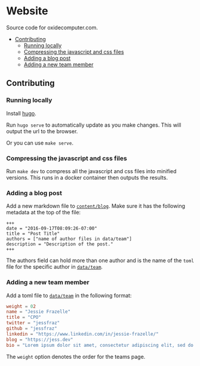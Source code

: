 # Website

Source code for oxidecomputer.com.

* [Contributing](README.md#contributing)
    * [Running locally](README.md#running-locally)
    * [Compressing the javascript and css files](README.md#compressing-the-javascript-and-css-files)
    * [Adding a blog post](README.md#adding-a-blog-post)
    * [Adding a new team member](README.md#adding-a-new-team-member)

## Contributing

### Running locally

Install [hugo](https://gohugo.io/).

Run `hugo serve` to automatically update as you make changes. This will output
the url to the browser.

Or you can use `make serve`.

### Compressing the javascript and css files

Run `make dev` to compress all the javascript and css files into minified
versions. This runs in a docker container then outputs the results.

### Adding a blog post

Add a new markdown file to [`content/blog`](content/blog). Make sure it has the
following metadata at the top of the file:

```
+++
date = "2016-09-17T08:09:26-07:00"
title = "Post Title"
authors = ["name of author files in data/team"]
description = "Description of the post."
+++
```

The authors field can hold more than one author and is the name of the `toml`
file for the specific author in [`data/team`](data/team).

### Adding a new team member

Add a toml file to [`data/team`](data/team) in the following format:

```toml
weight = 02
name = "Jessie Frazelle"
title = "CPO"
twitter = "jessfraz"
github = "jessfraz"
linkedin = "https://www.linkedin.com/in/jessie-frazelle/"
blog = "https://jess.dev"
bio = "Lorem ipsum dolor sit amet, consectetur adipiscing elit, sed do eiusmod tempor incididunt ut labore et dolore magna aliqua. Ut enim ad minim veniam, quis nostrud exercitation ullamco laboris nisi ut aliquip ex ea commodo consequat. Duis aute irure dolor in reprehenderit in voluptate velit esse cillum dolore eu fugiat nulla pariatur. Excepteur sint occaecat cupidatat non proident, sunt in culpa qui officia deserunt mollit anim id est laborum."
```

The `weight` option denotes the order for the teams page.
